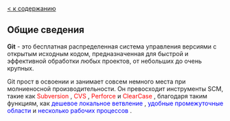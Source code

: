 [< к содержанию](readme.md)

## Общие сведения

**Git** - это бесплатная распределенная система управления версиями с открытым исходным кодом, предназначенная для быстрой и эффективной обработки любых проектов, от небольших до очень крупных.

Git прост в освоении и занимает совсем немного места при молниеносной производительности. Он превосходит инструменты SCM, такие как <span style = "color: red"> Subversion </span>, <span style = "color: red"> CVS </span>, <span style = "color: red"> Perforce </span> и <span style = "color: red"> ClearCase </span>, благодаря таким функциям, как <span style = "color: blue"> дешевое локальное ветвление </span>, <span style = "color: blue"> удобные промежуточные области </span> и <span style = "color: blue"> несколько рабочих процессов </span>.